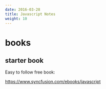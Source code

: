 ```yaml
---
date: 2016-03-28
title: Javascript Notes
weight: 10
---
```


# books
## starter book

Easy to follow free book:

https://www.syncfusion.com/ebooks/javascript
